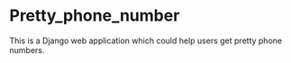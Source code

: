 # Pretty_phone_number
This is a Django web application which could help users get pretty phone numbers.
